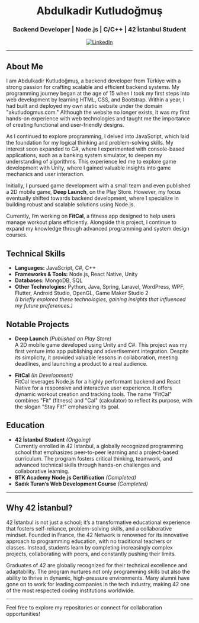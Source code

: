 <h1 align="center">Abdulkadir Kutludoğmuş</h1>
<h3 align="center">Backend Developer | Node.js | C/C++ | 42 İstanbul Student</h3>

<p align="center">
  <a href="https://linkedin.com/in/akutludogmus" target="_blank">
    <img src="https://img.shields.io/badge/-LinkedIn-0A66C2?style=for-the-badge&logo=linkedin&logoColor=white" alt="LinkedIn" />
  </a>
</p>

---

## About Me  

I am Abdulkadir Kutludoğmuş, a backend developer from Türkiye with a strong passion for crafting scalable and efficient backend systems. My programming journey began at the age of 15 when I took my first steps into web development by learning HTML, CSS, and Bootstrap. Within a year, I had built and deployed my own static website under the domain "akutludogmus.com." Although the website no longer exists, it was my first hands-on experience with web technologies and taught me the importance of creating functional and user-friendly designs.

As I continued to explore programming, I delved into JavaScript, which laid the foundation for my logical thinking and problem-solving skills. My interest soon expanded to C#, where I experimented with console-based applications, such as a banking system simulator, to deepen my understanding of algorithms. This experience led me to explore game development with Unity, where I gained valuable insights into game mechanics and user interaction.

Initially, I pursued game development with a small team and even published a 2D mobile game, **Deep Launch**, on the Play Store. However, my focus eventually shifted towards backend development, where I specialize in building robust and scalable solutions using Node.js.  

Currently, I’m working on **FitCal**, a fitness app designed to help users manage workout plans efficiently. Alongside this project, I continue to expand my knowledge through advanced programming and system design courses.  

## Technical Skills  
- **Languages:** JavaScript, C#, C++  
- **Frameworks & Tools:** Node.js, React Native, Unity  
- **Databases:** MongoDB, SQL  
- **Other Technologies:** Python, Java, Spring, Laravel, WordPress, WPF, Flutter, Android Studio, OpenGL, Game Maker Studio 2  
  *(I briefly explored these technologies, gaining insights that influenced my future preferences.)*

## Notable Projects  

- **Deep Launch** *(Published on Play Store)*  
  A 2D mobile game developed using Unity and C#. This project was my first venture into app publishing and advertisement integration. Despite its simplicity, it provided valuable lessons in collaboration, meeting deadlines, and launching a product to a real audience.  

- **FitCal** *(In Development)*  
  FitCal leverages Node.js for a highly performant backend and React Native for a responsive and interactive user experience. It offers dynamic workout creation and tracking tools. The name "FitCal" combines "Fit" (fitness) and "Cal" (calculator) to reflect its purpose, with the slogan "Stay Fit!" emphasizing its goal.

## Education  

- **42 İstanbul Student** *(Ongoing)*  
  Currently enrolled in 42 İstanbul, a globally recognized programming school that emphasizes peer-to-peer learning and a project-based curriculum. The program fosters critical thinking, teamwork, and advanced technical skills through hands-on challenges and collaborative learning.  
- **BTK Academy Node.js Certification** *(Completed)*  
- **Sadık Turan’s Web Development Course** *(Completed)*  

---

## Why 42 İstanbul?  

42 İstanbul is not just a school; it’s a transformative educational experience that fosters self-reliance, problem-solving skills, and a collaborative mindset. Founded in France, the 42 Network is renowned for its innovative approach to programming education, with no traditional teachers or classes. Instead, students learn by completing increasingly complex projects, collaborating with peers, and constantly pushing their limits.

Graduates of 42 are globally recognized for their technical excellence and adaptability. The program nurtures not only programming skills but also the ability to thrive in dynamic, high-pressure environments. Many alumni have gone on to work for leading companies in the tech industry, making 42 one of the most respected coding institutions worldwide.

---

Feel free to explore my repositories or connect for collaboration opportunities!
